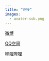 ```yaml
---
title: "链接"
images: 
  - avater-sub.png
---
```

[微博](https://www.weibo.com/p/1005057089317884)

[QQ空间](http://2986652925.qzone.qq.com)

[哔哩哔哩](https://space.bilibili.com/418349211)
